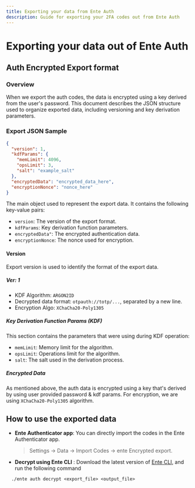 ```yaml
---
title: Exporting your data from Ente Auth
description: Guide for exporting your 2FA codes out from Ente Auth
---
```


# Exporting your data out of Ente Auth

## Auth Encrypted Export format

### Overview

When we export the auth codes, the data is encrypted using a key derived from the user's password.
This document describes the JSON structure used to organize exported data, including versioning and key derivation
parameters.

### Export JSON Sample

```json
{
  "version": 1,
  "kdfParams": {
    "memLimit": 4096,
    "opsLimit": 3,
    "salt": "example_salt"
  },
  "encryptedData": "encrypted_data_here",
  "encryptionNonce": "nonce_here"
}
```

The main object used to represent the export data. It contains the following key-value pairs:

- `version`: The version of the export format.
- `kdfParams`:  Key derivation function parameters.
- `encryptedData"`:  The encrypted authentication data.
- `encryptionNonce`: The nonce used for encryption.

#### Version

Export version is used to identify the format of the export data.

##### Ver: 1

* KDF Algorithm: `ARGON2ID`
* Decrypted data format: `otpauth://totp/...`, separated by a new line.
* Encryption Algo: `XChaCha20-Poly1305`

##### Key Derivation Function  Params (KDF)

This section contains the parameters that were using during KDF operation:

- `memLimit`: Memory limit for the algorithm.
- `opsLimit`: Operations limit for the algorithm.
- `salt`:  The salt used in the derivation process.

##### Encrypted Data

As mentioned above, the auth data is encrypted using a key that's derived by using user provided password & kdf params.
For encryption, we are using `XChaCha20-Poly1305` algorithm.

## How to use the exported data

* **Ente Authenticator app**: You can directly import the codes in the Ente Authenticator app.
  > Settings -> Data -> Import Codes -> ente Encrypted export.

* **Decrypt using Ente CLI** : Download the latest version of [Ente CLI](https://github.com/ente-io/ente/releases?q=CLI&expanded=false), and run the following command

```
  ./ente auth decrypt <export_file> <output_file>
```
